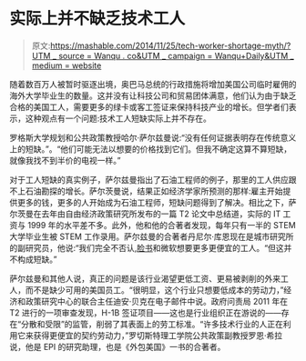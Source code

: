 # 实际上并不缺乏技术工人

> 原文:[https://mashable.com/2014/11/25/tech-worker-shortage-myth/?UTM _ source = Wanqu . co&UTM _ campaign = Wanqu+Daily&UTM _ medium = website](https://mashable.com/2014/11/25/tech-worker-shortage-myth/?utm_source=wanqu.co&utm_campaign=Wanqu+Daily&utm_medium=website)



随着数百万人被暂时驱逐出境，奥巴马总统的行政措施将增加美国公司临时雇佣的海外大学毕业生的数量。这并没有让科技公司和贸易团体满意，他们认为由于缺乏合格的美国工人，需要更多的绿卡或客工签证来保持科技产业的增长。但学者们表示，这种观点有一个问题:技术工人短缺实际上并不存在。

罗格斯大学规划和公共政策教授哈尔·萨尔兹曼说:“没有任何证据表明存在传统意义上的短缺。”。“他们可能无法以想要的价格找到它们。但我不确定这算不算短缺，就像我找不到半价的电视一样。”

对于工人短缺的真实例子，萨尔兹曼指出了石油工程师的例子，那里的工人供应跟不上石油勘探的增长。萨尔茨曼说，结果正如经济学家所预测的那样:雇主开始提供更多的钱，更多的人开始成为石油工程师，短缺问题得到了解决。相比之下，萨尔茨曼在去年由自由经济政策研究所发布的一篇 T2 论文中总结道，实际的 IT 工资与 1999 年的水平差不多。此外，他和他的合著者发现，每年只有一半的 STEM 大学毕业生被 STEM 工作录用。萨尔兹曼的合著者丹尼尔·库恩现在是城市研究所的副研究员，他说:“我们完全不否认,[脸书](http://investing.businessweek.com/research/stocks/snapshot/snapshot.asp?ticker=FB)和微软想要更多更便宜的工人。“但这并不构成短缺。”

萨尔兹曼和其他人说，真正的问题是该行业渴望更低工资、更易被剥削的外来工人，而不是缺少可用的美国员工。“很明显，这个行业只想要低成本的劳动力，”经济和政策研究中心的联合主任迪安·贝克在电子邮件中说。政府问责局 2011 年在 T2 进行的一项审查发现，H-1B 签证项目——这也是行业组织正在游说的——存在“分散和受限”的监管，削弱了其表面上的劳工标准。“许多技术行业的人正在利用它来获得更便宜的契约劳动力，”罗切斯特理工学院公共政策副教授罗恩·希拉说，他是 EPI 的研究助理，也是《外包美国》一书的合著者。

